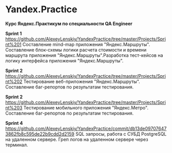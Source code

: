 # Yandex.Practice

**Курс Яндекс.Практикум по специальности QA Engineer**

**Sprint 1** 
https://github.com/AlexeyLenskiy/YandexPractice/tree/master/Projects/Sprint%201
Составление mind-map приложения "Яндекс.Маршруты". Составление блок-схемы логики расчета стоимости и времени маршрута приложения "Яндекс.Маршруты".Разработка тест-кейсов на логику интерфейса приложения "Яндекс.Маршруты".

**Sprint 2** 
https://github.com/AlexeyLenskiy/YandexPractice/tree/master/Projects/Sprint%202
Тестирование веб-приложения "Яндекс.Маршруты". Составление баг-репортов по результатам тестирования.

**Sprint 2** 
https://github.com/AlexeyLenskiy/YandexPractice/tree/master/Projects/Sprint%203
Тестирование мобильного приложения "Яндекс.Метро". Составление баг-репортов по результатам тестирования.

**Sprint 4**
https://github.com/AlexeyLenskiy/YandexPractice/commit/db13de097076473862fb8c595de22b9cdd2d2159
SQL запросы, работа с СУБД PostgreSQL на удаленном сервере. Греп логов на удаленном сервере через терминал.
